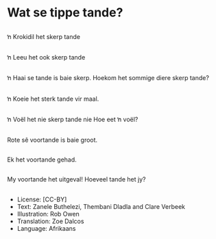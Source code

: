 # Wat se tippe tande?

##
ŉ Krokidil het skerp
tande

##
ŉ Leeu het ook skerp
tande

##
ŉ Haai se tande is baie
skerp.
Hoekom het sommige
diere skerp tande?

##
ŉ Koeie het sterk tande
vir maal.

##
ŉ Voёl het nie skerp
tande nie
Hoe eet ŉ voёl?

##
Rote sê voortande is
baie groot.

##
Ek het voortande
gehad.

##
My voortande het
uitgeval! Hoeveel tande
het jy?

##
* License: [CC-BY]
* Text: Zanele Buthelezi, Thembani Dladla and Clare
Verbeek
* Illustration: Rob Owen
* Translation: Zoe Dalcos
* Language: Afrikaans

